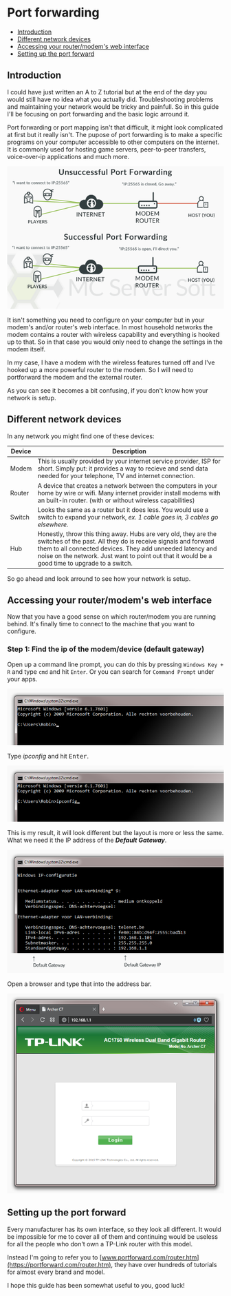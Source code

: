 # Port forwarding

*   [Introduction](#introduction)
*   [Different network devices](#different-network-devices)
*   [Accessing your router/modem's web interface](#accessing-your-router-modem-web-interface)
*   [Setting up the port forward](#setting-up-the-port-forward)

## Introduction

I could have just written an A to Z tutorial but at the end of the day you would still have no idea what you actually did. Troubleshooting problems and maintaining your network would be tricky and painfull. So in this guide I'll be focusing on port forwarding and the basic logic arround it.

Port forwarding or port mapping isn't that difficult, it might look complicated at first but it really isn't. The pupose of port forwarding is to make a specific programs on your computer accessible to other computers on the internet. It is commonly used for hosting game servers, peer-to-peer transfers, voice-over-ip applications and much more.

![Overview of two networks. In the first one, port forwarding isn't setup correctly and fails, in the seconds everything works great](../_assets/images/portforward_overview.png)

It isn't something you need to configure on your computer but in your modem's and/or router's web interface. In most household networks the modem contains a router with wireless capability and everything is hooked up to that. So in that case you would only need to change the settings in the modem itself.

In my case, I have a modem with the wireless features turned off and I've hooked up a more powerful router to the modem. So I will need to portforward the modem and the external router.

As you can see it becomes a bit confusing, if you don't know how your network is setup.

## Different network devices

In any network you might find one of these devices:

Device | Description
--- | ---
Modem | This is usually provided by your internet service provider, ISP for short. Simply put: it provides a way to recieve and send data needed for your telephone, TV and internet connection.
Router | A device that creates a network between the computers in your home by wire or wifi. Many internet provider install modems with an built-in router. (with or without wireless capabilities)
Switch | Looks the same as a router but it does less. You would use a switch to expand your network, *ex. 1 cable goes in, 3 cables go elsewhere.*
Hub | Honestly, throw this thing away. Hubs are very old, they are the switches of the past. All they do is receive signals and forward them to all connected devices. They add unneeded latency and noise on the network. Just want to point out that it would be a good time to upgrade to a switch.

So go ahead and look arround to see how your network is setup.

## Accessing your router/modem's web interface

Now that you have a good sense on which router/modem you are running behind. It's finally time to connect to the machine that you want to configure.

### Step 1: Find the ip of the modem/device (default gateway)

Open up a command line prompt, you can do this by pressing `Windows Key + R` and type `cmd` and hit `Enter`. Or you can search for `Command Prompt` under your apps.

![Partial screenshot of a cmd window](../_assets/images/portforward_cmd.png)

Type <var>ipconfig</var> and hit <kbd>Enter</kbd>.

![Partial screenshot of a cmd window](../_assets/images/portforward_cmd_ipconfig.png)

This is my result, it will look different but the layout is more or less the same. What we need it the IP address of the ***Default Gateway***.

![Partial screenshot of a cmd window](../_assets/images/portforward_cmd_result.png)

Open a browser and type that into the address bar.

![Screenshot of the browser Opera with a login screen of the router](../_assets/images/portforward_browser.png)

## Setting up the port forward

Every manufacturer has its own interface, so they look all different. It would be impossible for me to cover all of them and continuing would be useless for all the people who don't own a TP-Link router with this model.

Instead I'm going to refer you to [www.portforward.com/router.htm](https://portforward.com/router.htm), they have over hundreds of tutorials for almost every brand and model.

I hope this guide has been somewhat useful to you, good luck!
